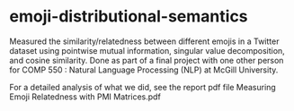 # emoji-distributional-semantics

Measured the similarity/relatedness between different emojis in a Twitter dataset using pointwise mutual information, singular value decomposition, and cosine similarity. Done as part of a final project with one other person for COMP 550 : Natural Language Processing (NLP) at McGill University.

For a detailed analysis of what we did, see the report pdf file Measuring Emoji Relatedness with PMI Matrices.pdf
